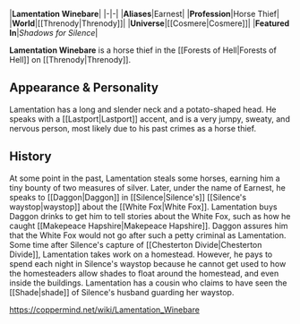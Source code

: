|**Lamentation Winebare**|
|-|-|
|**Aliases**|Earnest|
|**Profession**|Horse Thief|
|**World**|[[Threnody\|Threnody]]|
|**Universe**|[[Cosmere\|Cosmere]]|
|**Featured In**|*Shadows for Silence*|

**Lamentation Winebare** is a horse thief in the [[Forests of Hell\|Forests of Hell]] on [[Threnody\|Threnody]].

## Appearance & Personality
Lamentation has a long and slender neck and a potato-shaped head.
He speaks with a [[Lastport\|Lastport]] accent, and is a very jumpy, sweaty, and nervous person, most likely due to his past crimes as a horse thief.

## History
At some point in the past, Lamentation steals some horses, earning him a tiny bounty of two measures of silver.
Later, under the name of Earnest, he speaks to [[Daggon\|Daggon]] in [[Silence\|Silence's]] [[Silence's waystop\|waystop]] about the [[White Fox\|White Fox]]. Lamentation buys Daggon drinks to get him to tell stories about the White Fox, such as how he caught [[Makepeace Hapshire\|Makepeace Hapshire]]. Daggon assures him that the White Fox would not go after such a petty criminal as Lamentation.
Some time after Silence's capture of [[Chesterton Divide\|Chesterton Divide]], Lamentation takes work on a homestead. However, he pays to spend each night in Silence's waystop because he cannot get used to how the homesteaders allow shades to float around the homestead, and even inside the buildings.
Lamentation has a cousin who claims to have seen the [[Shade\|shade]] of Silence's husband guarding her waystop.




https://coppermind.net/wiki/Lamentation_Winebare